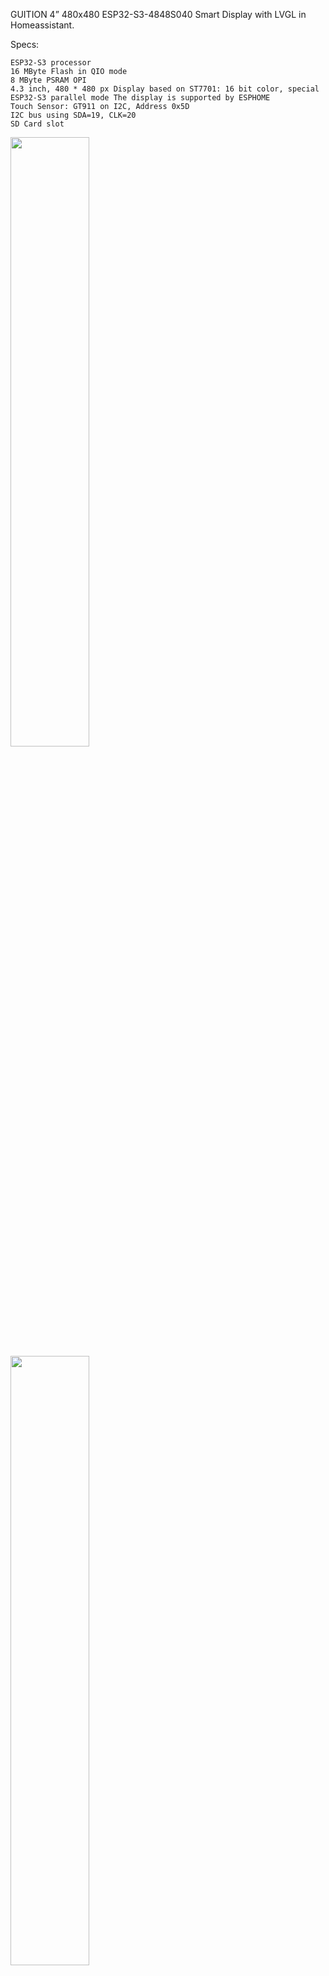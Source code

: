 GUITION 4” 480x480 ESP32-S3-4848S040 Smart Display with LVGL in Homeassistant.

Specs:

    ESP32-S3 processor
    16 MByte Flash in QIO mode
    8 MByte PSRAM OPI
    4.3 inch, 480 * 480 px Display based on ST7701: 16 bit color, special ESP32-S3 parallel mode The display is supported by ESPHOME
    Touch Sensor: GT911 on I2C, Address 0x5D
    I2C bus using SDA=19, CLK=20
    SD Card slot


<img src="https://github.com/user-attachments/assets/f335d61a-1fad-4f84-9e24-6448e894e426" width=50% height=50%>

<img src="https://github.com/user-attachments/assets/dd7223e6-2a2b-4c40-9e65-479c8c10cb86" width=50% height=50%>

![IMG_4426-2](https://github.com/user-attachments/assets/dd7223e6-2a2b-4c40-9e65-479c8c10cb86)
